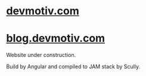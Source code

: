 # [devmotiv.com](https://devmotiv.com])
# [blog.devmotiv.com](https://blog.devmotiv.com)
Website under construction.

Build by Angular and compiled to JAM stack by Scully.
